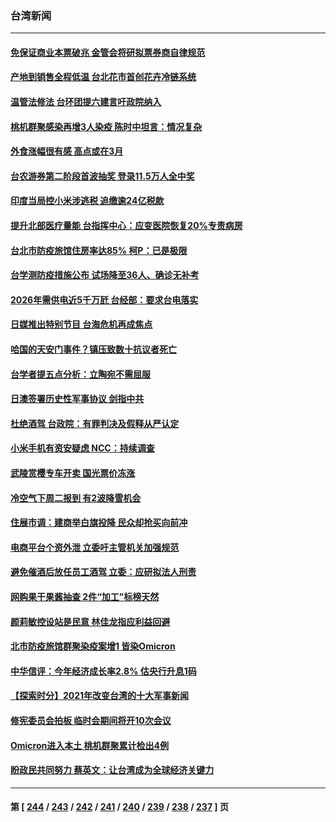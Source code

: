 ### 台湾新闻
---
#### [免保证商业本票破兆 金管会将研拟票券商自律规范](../../pages/ncid1349361/n13486335.md) 
#### [产地到销售全程低温 台北花市首创花卉冷链系统](../../pages/ncid1349361/n13486454.md) 
#### [温管法修法 台环团提六建言吁政院纳入](../../pages/ncid1349361/n13486337.md) 
#### [桃机群聚感染再增3人染疫 陈时中坦言：情况复杂](../../pages/ncid1349361/n13486325.md) 
#### [外食涨幅很有感 高点或在3月](../../pages/ncid1349361/n13486318.md) 
#### [台农游券第二阶段首波抽奖 登录11.5万人全中奖](../../pages/ncid1349361/n13486362.md) 
#### [印度当局控小米涉逃税 追缴逾24亿税款](../../pages/ncid1349361/n13486211.md) 
#### [提升北部医疗量能 台指挥中心：应变医院恢复20%专责病房](../../pages/ncid1349361/n13486221.md) 
#### [台北市防疫旅馆住房率达85% 柯P：已是极限](../../pages/ncid1349361/n13486224.md) 
#### [台学测防疫措施公布 试场降至36人、确诊无补考](../../pages/ncid1349361/n13486226.md) 
#### [2026年需供电近5千万瓩 台经部：要求台电落实](../../pages/ncid1349361/n13486191.md) 
#### [日媒推出特别节目 台海危机再成焦点](../../pages/ncid1349361/n13486645.md) 
#### [哈国的天安门事件？镇压致数十抗议者死亡](../../pages/ncid1349361/n13486715.md) 
#### [台学者提五点分析：立陶宛不需屈服](../../pages/ncid1349361/n13486392.md) 
#### [日澳签署历史性军事协议 剑指中共](../../pages/ncid1349361/n13486451.md) 
#### [杜绝酒驾 台政院：有罪判决及假释从严认定](../../pages/ncid1349361/n13486333.md) 
#### [小米手机有资安疑虑 NCC：持续调查](../../pages/ncid1349361/n13486330.md) 
#### [武陵赏樱专车开卖 国光票价冻涨](../../pages/ncid1349361/n13486342.md) 
#### [冷空气下周二报到 有2波降雪机会](../../pages/ncid1349361/n13486340.md) 
#### [住展市调：建商举白旗投降 民众却抢买向前冲](../../pages/ncid1349361/n13486344.md) 
#### [电商平台个资外泄 立委吁主管机关加强规范](../../pages/ncid1349361/n13486347.md) 
#### [避免催酒后放任员工酒驾 立委：应研拟法人刑责](../../pages/ncid1349361/n13486350.md) 
#### [网购果干果酱抽查 2件“加工”标榜天然](../../pages/ncid1349361/n13486353.md) 
#### [颜莉敏控设站是民意 林佳龙指应利益回避](../../pages/ncid1349361/n13486281.md) 
#### [北市防疫旅馆群聚染疫案增1 皆染Omicron](../../pages/ncid1349361/n13486218.md) 
#### [中华信评：今年经济成长率2.8% 估央行升息1码](../../pages/ncid1349361/n13486216.md) 
#### [【探索时分】2021年改变台湾的十大军事新闻](../../pages/ncid1349361/n13484242.md) 
#### [修宪委员会拍板 临时会期间将开10次会议](../../pages/ncid1349361/n13486045.md) 
#### [Omicron进入本土 桃机群聚累计检出4例](../../pages/ncid1349361/n13485489.md) 
#### [盼政民共同努力 蔡英文：让台湾成为全球经济关键力](../../pages/ncid1349361/n13485884.md) 

---
#### 第 [ [244](./244.md) / [243](./243.md) / [242](./242.md) / [241](./241.md) / [240](./240.md) / [239](./239.md) / [238](./238.md) / [237](./237.md) ] 页
